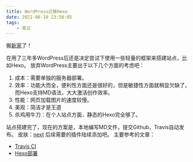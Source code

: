 ```yaml
---
title: WordPress迁移Hexo
date: 2021-06-10 23:50:05
tags: 
	- 笔记
---
```


搬[新家](http://kwaibook.com)了！

在用了三年多WordPress后还是决定尝试下使用一些轻量的框架来搭建站点，比如Hexo。
放弃WordPress主要出于以下几个方面的考虑吧：
1. 成本：需要单独的服务器部署。
2. 效率：功能大而全，便利性方面还是很好的，但是敏捷性方面就稍显欠缺了，而Hexo支持MD语法，大大激活创作效率。
3. 性能：网页加载图片的速度较慢。
4. 美观：简洁才是王道
5. 杀鸡用牛刀：在个人站点方面，静态的Hexo完全够了。

站点搭建完了，现在的方案是，本地编写MD文件，提交Github，Travis自动发布。
皮肤：[next](http://theme-next.iissnan.com/getting-started.html)
后续需要的插件陆续添加吧。
主要参考的文章：
* [Travis CI](https://segmentfault.com/a/1190000021987832)
* [Hexo部署](https://kchen.cc/2016/11/12/hexo-instructions/)

